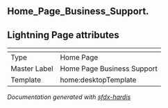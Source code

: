 ## Home_Page_Business_Support.

## Lightning Page attributes

|<!-- -->|<!-- -->|
|:---|:---|
|Type| Home Page|
|Master Label|Home Page Business Support|
|Template|home:desktopTemplate|




<!-- Page description -->


_Documentation generated with [sfdx-hardis](https://sfdx-hardis.cloudity.com)_

